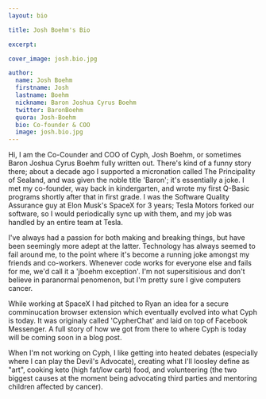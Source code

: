 ```yaml
---
layout: bio

title: Josh Boehm's Bio

excerpt:

cover_image: josh.bio.jpg

author:
  name: Josh Boehm
  firstname: Josh
  lastname: Boehm
  nickname: Baron Joshua Cyrus Boehm
  twitter: BaronBoehm
  quora: Josh-Boehm
  bio: Co-founder & COO
  image: josh.bio.jpg
---
```

Hi, I am the Co-Counder and COO of Cyph, Josh Boehm, or sometimes Baron Joshua Cyrus Boehm fully written out. There's kind of a funny story there; about a decade ago I supported a micronation called The Principality of Sealand, and was given the noble title 'Baron'; it's essentially a joke. I met my co-founder, way back in kindergarten, and wrote my first Q-Basic programs shortly after that in first grade. I was the Software Quality Assurance guy at Elon Musk's SpaceX for 3 years; Tesla Motors forked our software, so I would periodically sync up with them, and my job was handled by an entire team at Tesla.

I've always had a passion for both making and breaking things, but have been seemingly more adept at the latter. Technology has always seemed to fail around me, to the point where it's become a running joke amongst my friends and co-workers. Whenever code works for everyone else and fails for me, we'd call it a 'jboehm exception'. I'm not supersitisious and don't believe in paranormal penomenon, but I'm pretty sure I give computers cancer.

While working at SpaceX I had pitched to Ryan an idea for a secure comminucation browser extension which eventually evolved into what Cyph is today. It was originaly called 'CypherChat' and laid on top of Facebook Messenger. A full story of how we got from there to where Cyph is today will be coming soon in a blog post.

When I'm not working on Cyph, I like getting into heated debates (especially where I can play the Devil's Advocate), creating what I'll loosley define as "art", cooking keto (high fat/low carb) food, and volunteering (the two biggest causes at the moment being advocating third parties and mentoring children affected by cancer).
